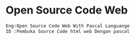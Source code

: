 # Open Source Code Web
```markdown
Eng:Open Source Code Web With Pascal Languange
ID :Pembuka Source Code html web Dengan pascal

